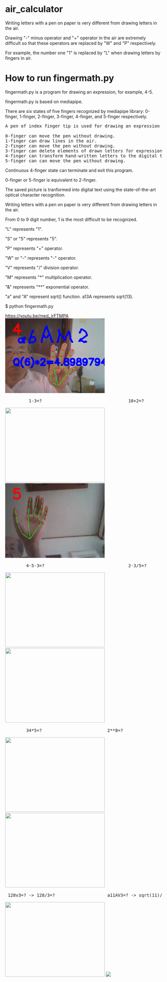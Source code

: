 # air_calculator

Writing letters with a pen on paper is very different from drawing letters in the air.

Drawing "-" minus operator and "+" operator in the air are extremely difficult so that these operators are replaced by "W" and "P" respectively.

For example, the number one "1" is replaced by "L" when drawing letters by fingers in air.



# How to run fingermath.py

fingermath.py is a program for drawing an expression, for example, 4-5.

fingermath.py is based on mediapipe.

There are six states of five fingers recognized by mediapipe library: 
0-finger, 1-finger, 2-finger, 3-finger, 4-finger, and 5-finger respectively.
<pre>
A pen of index finger tip is used for drawing an expression by fingers. 

0-finger can move the pen without drawing. 
1-finger can draw lines in the air. 
2-finger can move the pen without drawing. 
3-finger can delete elements of drawn letters for expression correction.
4-finger can transform hand-written letters to the digital text for possible calculation.
5-finger can can move the pen without drawing. 
</pre>

Continuous 4-finger state can terminate and exit this program.

0-finger or 5-finger is equivalent to 2-finger.

The saved picture is tranformed into digital text using the state-of-the-art 
optical character recognition.

Writing letters with a pen on paper is very different from drawing letters in the air.

From 0 to 9 digit number, 1 is the most difficult to be recognized.

"L" represents "1".

"S" or "5" represents "5".

"P" represents "+" operator.

"W" or "-" represents "-" operator.

"V" represents "/" division operator.

"M" represents "*" multiplication operator.

"&" represents "\**" exponential operator.

"a" and "A" represent sqrt() function. a13A represents sqrt(13).

$ python fingermath.py

https://youtu.be/med_jrFTMPA
<img src='a6AM2.png' width=320 height=240>

<pre>         1-3=?                                 10+2=?  </pre>
<img src='Lw3.gif' width=320 height=240> <img src='10plus2.gif' width=320 height=240>

<pre>        4-5-3=?                                2-3/5=?   </pre>
<img src='4-5-3.gif' width=320 height=240> <img src='2-3divide_by5.gif' width=320 height=240>

<pre>        34*5=?                         2**8=?</pre>
<img src='34M5.gif' width=320 height=240> <img src='2^8.gif' width=320 height=240>  

<pre> 128v3=? -> 128/3=?                    a11AV3=? -> sqrt(11)/3 </pre>            
<img src='128div3.gif' width=320 height=240> <img src='sqrt(11)div3.gif' width=320 >

